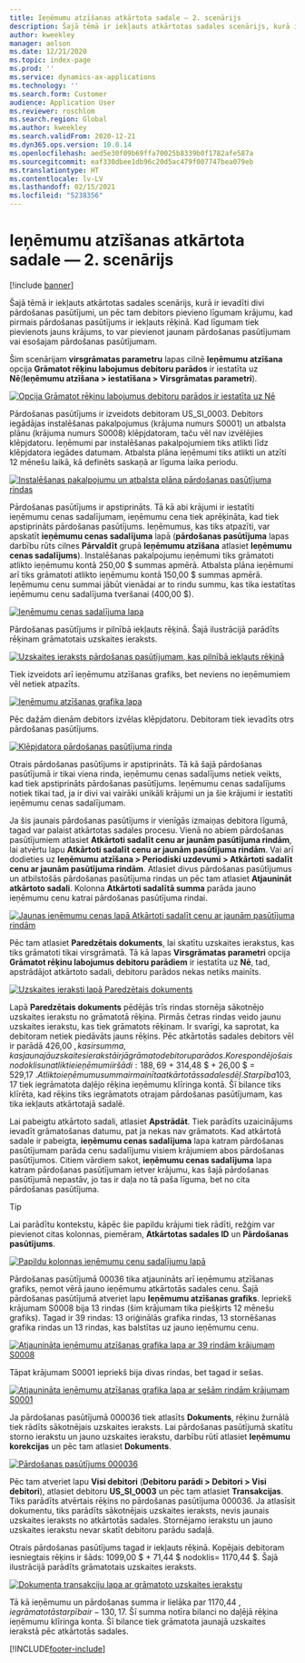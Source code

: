 ```yaml
---
title: Ieņēmumu atzīšanas atkārtota sadale — 2. scenārijs
description: Šajā tēmā ir iekļauts atkārtotas sadales scenārijs, kurā ir ievadīti divi pārdošanas pasūtījumi, un pēc tam debitors pievieno līgumam krājumu, kad pirmais pārdošanas pasūtījums ir iekļauts rēķinā. Kad līgumam tiek pievienots jauns krājums, to var pievienot jaunam pārdošanas pasūtījumam vai esošajam pārdošanas pasūtījumam.
author: kweekley
manager: aolson
ms.date: 12/21/2020
ms.topic: index-page
ms.prod: ''
ms.service: dynamics-ax-applications
ms.technology: ''
ms.search.form: Customer
audience: Application User
ms.reviewer: roschlom
ms.search.region: Global
ms.author: kweekley
ms.search.validFrom: 2020-12-21
ms.dyn365.ops.version: 10.0.14
ms.openlocfilehash: aed5e30f09b69ffa70025b8339b0f1782afe587a
ms.sourcegitcommit: eaf330dbee1db96c20d5ac479f007747bea079eb
ms.translationtype: HT
ms.contentlocale: lv-LV
ms.lasthandoff: 02/15/2021
ms.locfileid: "5238356"
---
```

# <a name="revenue-recognition-reallocation--scenario-2"></a>Ieņēmumu atzīšanas atkārtota sadale — 2. scenārijs

[!include [banner](../includes/banner.md)]

Šajā tēmā ir iekļauts atkārtotas sadales scenārijs, kurā ir ievadīti divi pārdošanas pasūtījumi, un pēc tam debitors pievieno līgumam krājumu, kad pirmais pārdošanas pasūtījums ir iekļauts rēķinā. Kad līgumam tiek pievienots jauns krājums, to var pievienot jaunam pārdošanas pasūtījumam vai esošajam pārdošanas pasūtījumam.

Šim scenārijam **virsgrāmatas parametru** lapas cilnē **Ieņēmumu atzīšana** opcija **Grāmatot rēķinu labojumus debitoru parādos** ir iestatīta uz **Nē**(**Ieņēmumu atzīšana \> iestatīšana \> Virsgrāmatas parametri**).

[![Opcija Grāmatot rēķinu labojumus debitoru parādos ir iestatīta uz Nē](./media/12_rev-rec-scenarios.png)](./media/12_rev-rec-scenarios.png)

Pārdošanas pasūtījums ir izveidots debitoram US\_SI\_0003. Debitors iegādājas instalēšanas pakalpojumus (krājuma numurs S0001) un atbalsta plānu (krājuma numurs S0008) klēpjdatoram, taču vēl nav izvēlējies klēpjdatoru. Ieņēmumi par instalēšanas pakalpojumiem tiks atlikti līdz klēpjdatora iegādes datumam. Atbalsta plāna ieņēmumi tiks atlikti un atzīti 12 mēnešu laikā, kā definēts saskaņā ar līguma laika periodu.

[![Instalēšanas pakalpojumu un atbalsta plāna pārdošanas pasūtījuma rindas](./media/13_rev-rec-scenarios.png)](./media/13_rev-rec-scenarios.png)

Pārdošanas pasūtījums ir apstiprināts. Tā kā abi krājumi ir iestatīti ieņēmumu cenas sadalījumam, ieņēmumu cena tiek aprēķināta, kad tiek apstiprināts pārdošanas pasūtījums. Ieņēmumus, kas tiks atpazīti, var apskatīt **ieņēmumu cenas sadalījuma** lapā (**pārdošanas pasūtījuma** lapas darbību rūts cilnes **Pārvaldīt** grupā **Ieņēmumu atzīšana** atlasiet **Ieņēmumu cenas sadalījums**). Instalēšanas pakalpojumu ieņēmumi tiks grāmatoti atlikto ieņēmumu kontā 250,00 $ summas apmērā. Atbalsta plāna ieņēmumi arī tiks grāmatoti atlikto ieņēmumu kontā 150,00 $ summas apmērā. Ieņēmumu cenu summai jābūt vienādai ar to rindu summu, kas tika iestatītas ieņēmumu cenu sadalījuma tveršanai (400,00 $).

[![Ieņēmumu cenas sadalījuma lapa](./media/14_rev-rec-scenarios.png)](./media/14_rev-rec-scenarios.png)

Pārdošanas pasūtījums ir pilnībā iekļauts rēķinā. Šajā ilustrācijā parādīts rēķinam grāmatotais uzskaites ieraksts.

[![Uzskaites ieraksts pārdošanas pasūtījumam, kas pilnībā iekļauts rēķinā](./media/15_rev-rec-scenarios.png)](./media/15_rev-rec-scenarios.png)

Tiek izveidots arī ieņēmumu atzīšanas grafiks, bet neviens no ieņēmumiem vēl netiek atpazīts.

[![Ieņēmumu atzīšanas grafika lapa](./media/16_rev-rec-scenarios.png)](./media/16_rev-rec-scenarios.png)

Pēc dažām dienām debitors izvēlas klēpjdatoru. Debitoram tiek ievadīts otrs pārdošanas pasūtījums.

[![Klēpjdatora pārdošanas pasūtījuma rinda](./media/17_rev-rec-scenarios.png)](./media/17_rev-rec-scenarios.png)

Otrais pārdošanas pasūtījums ir apstiprināts. Tā kā šajā pārdošanas pasūtījumā ir tikai viena rinda, ieņēmumu cenas sadalījums netiek veikts, kad tiek apstiprināts pārdošanas pasūtījums. Ieņēmumu cenas sadalījums notiek tikai tad, ja ir divi vai vairāki unikāli krājumi un ja šie krājumi ir iestatīti ieņēmumu cenas sadalījumam.

Ja šis jaunais pārdošanas pasūtījums ir vienīgās izmaiņas debitora līgumā, tagad var palaist atkārtotas sadales procesu. Vienā no abiem pārdošanas pasūtījumiem atlasiet **Atkārtoti sadalīt cenu ar jaunām pasūtījuma rindām**, lai atvērtu lapu **Atkārtoti sadalīt cenu ar jaunām pasūtījuma rindām**. Vai arī dodieties uz **Ieņēmumu atzīšana \> Periodiski uzdevumi \> Atkārtoti sadalīt cenu ar jaunām pasūtījuma rindām**. Atlasiet divus pārdošanas pasūtījumus un atbilstošās pārdošanas pasūtījuma rindas un pēc tam atlasiet **Atjaunināt atkārtoto sadali**. Kolonna **Atkārtoti sadalītā summa** parāda jauno ieņēmumu cenu katrai pārdošanas pasūtījuma rindai.

[![Jaunas ieņēmumu cenas lapā Atkārtoti sadalīt cenu ar jaunām pasūtījuma rindām](./media/18_rev-rec-scenarios.png)](./media/18_rev-rec-scenarios.png)

Pēc tam atlasiet **Paredzētais dokuments**, lai skatītu uzskaites ierakstus, kas tiks grāmatoti tikai virsgrāmatā. Tā kā lapas **Virsgrāmatas parametri** opcija **Grāmatot rēķinu labojumus debitoru parādiem** ir iestatīta uz **Nē**, tad, apstrādājot atkārtoto sadali, debitoru parādos nekas netiks mainīts.

[![Uzskaites ieraksti lapā Paredzētais dokuments](./media/19_rev-rec-scenarios.png)](./media/19_rev-rec-scenarios.png)

Lapā **Paredzētais dokuments** pēdējās trīs rindas stornēja sākotnējo uzskaites ierakstu no grāmatotā rēķina. Pirmās četras rindas veido jaunu uzskaites ierakstu, kas tiek grāmatots rēķinam. Ir svarīgi, ka saprotat, ka debitoram netiek piedāvāts jauns rēķins. Pēc atkārtotās sadales debitors vēl ir parādā 426,00 $, kas ir summa, kas jaunajā uzskaites ierakstā ir jāgrāmato debitoru parādos. Korespondējošais nodoklis un atliktie ieņēmumi ir šādi: 188,69 $ + 314,48 $ + 26,00 $ = 529,17 $. Atlikto ieņēmumu summa ir mainīta atkārtotās sadales dēļ. Starpība 103,17 $ tiek iegrāmatota daļējo rēķina ieņēmumu klīringa kontā. Šī bilance tiks klīrēta, kad rēķins tiks iegrāmatots otrajam pārdošanas pasūtījumam, kas tika iekļauts atkārtotajā sadalē.

Lai pabeigtu atkārtoto sadali, atlasiet **Apstrādāt**. Tiek parādīts uzaicinājums ievadīt grāmatošanas datumu, pat ja nekas nav grāmatots. Kad atkārtotā sadale ir pabeigta, **ieņēmumu cenas sadalījuma** lapa katram pārdošanas pasūtījumam parāda cenu sadalījumu visiem krājumiem abos pārdošanas pasūtījumos. Citiem vārdiem sakot, **ieņēmumu cenas sadalījuma** lapa katram pārdošanas pasūtījumam ietver krājumu, kas šajā pārdošanas pasūtījumā nepastāv, jo tas ir daļa no tā paša līguma, bet no cita pārdošanas pasūtījuma.

> [!TIP]
> Lai parādītu kontekstu, kāpēc šie papildu krājumi tiek rādīti, režģim var pievienot citas kolonnas, piemēram, **Atkārtotas sadales ID** un **Pārdošanas pasūtījums**.
> 
> [![Papildu kolonnas ieņēmumu cenu sadalījumu lapā](./media/20_rev-rec-scenarios.png)](./media/20_rev-rec-scenarios.png)

Pārdošanas pasūtījumā 00036 tika atjaunināts arī ieņēmumu atzīšanas grafiks, ņemot vērā jauno ieņēmumu atkārtotās sadales cenu. Šajā pārdošanas pasūtījumā atveriet lapu **Ieņēmumu atzīšanas grafiks**. Iepriekš krājumam S0008 bija 13 rindas (šim krājumam tika piešķirts 12 mēnešu grafiks). Tagad ir 39 rindas: 13 oriģinālās grafika rindas, 13 stornēšanas grafika rindas un 13 rindas, kas balstītas uz jauno ieņēmumu cenu.

[![Atjaunināta ieņēmumu atzīšanas grafika lapa ar 39 rindām krājumam S0008](./media/21_rev-rec-scenarios.png)](./media/21_rev-rec-scenarios.png)

Tāpat krājumam S0001 iepriekš bija divas rindas, bet tagad ir sešas.

[![Atjaunināta ieņēmumu atzīšanas grafika lapa ar sešām rindām krājumam S0001](./media/22_rev-rec-scenarios.png)](./media/22_rev-rec-scenarios.png)

Ja pārdošanas pasūtījumā 000036 tiek atlasīts **Dokuments**, rēķinu žurnālā tiek rādīts sākotnējais uzskaites ieraksts. Lai pārdošanas pasūtījumā skatītu storno ierakstu un jauno uzskaites ierakstu, darbību rūtī atlasiet **Ieņēmumu korekcijas** un pēc tam atlasiet **Dokuments**.

[![Pārdošanas pasūtījums 000036](./media/23_rev-rec-scenarios.png)](./media/23_rev-rec-scenarios.png)

Pēc tam atveriet lapu **Visi debitori** (**Debitoru parādi \> Debitori \> Visi debitori**), atlasiet debitoru **US\_SI\_0003** un pēc tam atlasiet **Transakcijas**. Tiks parādīts atvērtais rēķins no pārdošanas pasūtījuma 000036. Ja atlasīsit dokumentu, tiks parādīts sākotnējais uzskaites ieraksts, nevis jaunais uzskaites ieraksts no atkārtotās sadales. Stornējamo ierakstu un jauno uzskaites ierakstu nevar skatīt debitoru parādu sadaļā.

Otrais pārdošanas pasūtījums tagad ir iekļauts rēķinā. Kopējais debitoram iesniegtais rēķins ir šāds: 1099,00 $ + 71,44 $ nodoklis= 1170,44 $. Šajā ilustrācijā parādīts grāmatotais uzskaites ieraksts.

[![Dokumenta transakciju lapa ar grāmatoto uzskaites ierakstu](./media/24_rev-rec-scenarios.png)](./media/24_rev-rec-scenarios.png)

Tā kā ieņēmumu un pārdošanas summa ir lielāka par 1170,44 $, iegrāmatotā starpība ir -130,17 $. Šī summa notīra bilanci no daļējā rēķina ieņēmumu klīringa konta. Šī bilance tiek grāmatota jaunajā uzskaites ierakstā pēc atkārtotās sadales.


[!INCLUDE[footer-include](../../includes/footer-banner.md)]